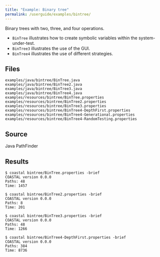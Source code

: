 ```yaml
---
title: "Example: Binary tree"
permalink: /userguide/examples/bintree/
---
```


Binary trees with two, three, and four operations.

- ``BinTree`` illustrates how to create symbolic variables within the system-under-test.
- ``BinTree3`` illustrates the use of the GUI.
- ``BinTree4`` illustrates the use of different strategies.

## Files
~~~
examples/java/bintree/BinTree.java
examples/java/bintree/BinTree2.java
examples/java/bintree/BinTree3.java
examples/java/bintree/BinTree4.java
examples/resources/bintree/BinTree.properties
examples/resources/bintree/BinTree2.properties
examples/resources/bintree/BinTree3.properties
examples/resources/bintree/BinTree4-DepthFirst.properties
examples/resources/bintree/BinTree4-Generational.properties
examples/resources/bintree/BinTree4-RandomTesting.properties
~~~

## Source

Java PathFinder

## Results

~~~
$ coastal bintree/BinTree.properties -brief
COASTAL version 0.0.0
Paths: 48
Time: 1457

$ coastal bintree/BinTree2.properties -brief
COASTAL version 0.0.0
Paths: 8
Time: 201

$ coastal bintree/BinTree3.properties -brief
COASTAL version 0.0.0
Paths: 48
Time: 1266

$ coastal bintree/BinTree4-DepthFirst.properties -brief
COASTAL version 0.0.0
Paths: 384
Time: 8736
~~~
